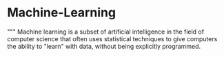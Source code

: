 # Machine-Learning

""" Machine learning is a subset of artificial intelligence in the field of computer science that often uses statistical techniques to give computers the ability to "learn" with data, without being explicitly programmed.
